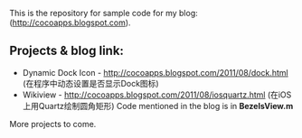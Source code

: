 This is the repository for sample code for my blog: (http://cocoapps.blogspot.com).

Projects & blog link:
---------------------

* Dynamic Dock Icon - http://cocoapps.blogspot.com/2011/08/dock.html (在程序中动态设置是否显示Dock图标)
* Wikiview - http://cocoapps.blogspot.com/2011/08/iosquartz.html (在iOS上用Quartz绘制圆角矩形)
  Code mentioned in the blog is in **BezelsView.m**


More projects to come.
